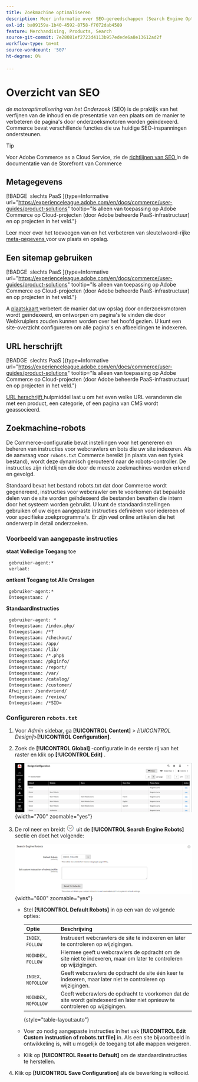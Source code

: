 ```yaml
---
title: Zoekmachine optimaliseren
description: Meer informatie over SEO-gereedschappen (Search Engine Optimization, optimalisatie van zoekprogramma's) voor Commerce-sites en tips en trucs voor optimale SEO.
exl-id: ba09159a-1b40-4592-8758-f7072dab4589
feature: Merchandising, Products, Search
source-git-commit: 7e28081ef2723d4113b957edede6a8e13612ad2f
workflow-type: tm+mt
source-wordcount: '507'
ht-degree: 0%

---
```


# Overzicht van SEO

_de motoroptimalisering van het Onderzoek_ (SEO) is de praktijk van het verfijnen van de inhoud en de presentatie van een plaats om de manier te verbeteren de pagina&#39;s door onderzoeksmotoren worden geïndexeerd. Commerce bevat verschillende functies die uw huidige SEO-inspanningen ondersteunen.

>[!TIP]
>
>Voor Adobe Commerce as a Cloud Service, zie de [ richtlijnen van SEO ](https://experienceleague.adobe.com/developer/commerce/storefront/setup/seo/indexing/) in de documentatie van de Storefront van Commerce

## Metagegevens

[!BADGE &#x200B; slechts PaaS &#x200B;]{type=Informative url="https://experienceleague.adobe.com/en/docs/commerce/user-guides/product-solutions" tooltip="Is alleen van toepassing op Adobe Commerce op Cloud-projecten (door Adobe beheerde PaaS-infrastructuur) en op projecten in het veld."}

Leer meer over het toevoegen van en het verbeteren van sleutelwoord-rijke [ meta-gegevens ](meta-data.md) voor uw plaats en opslag.

## Een sitemap gebruiken

[!BADGE &#x200B; slechts PaaS &#x200B;]{type=Informative url="https://experienceleague.adobe.com/en/docs/commerce/user-guides/product-solutions" tooltip="Is alleen van toepassing op Adobe Commerce op Cloud-projecten (door Adobe beheerde PaaS-infrastructuur) en op projecten in het veld."}

A [ plaatskaart ](sitemap-xml.md) verbetert de manier dat uw opslag door onderzoeksmotoren wordt geïndexeerd, en ontworpen om pagina&#39;s te vinden die door Webkruiplers zouden kunnen worden over het hoofd gezien. U kunt een site-overzicht configureren om alle pagina&#39;s en afbeeldingen te indexeren.

## URL herschrijft

[!BADGE &#x200B; slechts PaaS &#x200B;]{type=Informative url="https://experienceleague.adobe.com/en/docs/commerce/user-guides/product-solutions" tooltip="Is alleen van toepassing op Adobe Commerce op Cloud-projecten (door Adobe beheerde PaaS-infrastructuur) en op projecten in het veld."}

[ URL herschrijft ](url-rewrite.md) hulpmiddel laat u om het even welke URL veranderen die met een product, een categorie, of een pagina van CMS wordt geassocieerd.

## Zoekmachine-robots

De Commerce-configuratie bevat instellingen voor het genereren en beheren van instructies voor webcrawlers en bots die uw site indexeren. Als de aanvraag voor `robots.txt` Commerce bereikt (in plaats van een fysiek bestand), wordt deze dynamisch gerouteerd naar de robots-controller. De instructies zijn richtlijnen die door de meeste zoekmachines worden erkend en gevolgd.

Standaard bevat het bestand robots.txt dat door Commerce wordt gegenereerd, instructies voor webcrawler om te voorkomen dat bepaalde delen van de site worden geïndexeerd die bestanden bevatten die intern door het systeem worden gebruikt. U kunt de standaardinstellingen gebruiken of uw eigen aangepaste instructies definiëren voor iedereen of voor specifieke zoekprogramma&#39;s. Er zijn veel online artikelen die het onderwerp in detail onderzoeken.

### Voorbeeld van aangepaste instructies

**staat Volledige Toegang** toe

     gebruiker-agent:* 
     verlaat:

**ontkent Toegang tot Alle Omslagen**

     gebruiker-agent:* 
     Ontoegestaan: /

**StandaardInstructies**

     gebruiker-agent: *
     Ontoegestaan: /index.php/
     Ontoegestaan: /*?
     Ontoegestaan: /checkout/
     Ontoegestaan: /app/
     Ontoegestaan: /lib/
     Ontoegestaan: /*.php$ 
     Ontoegestaan: /pkginfo/
     Ontoegestaan: /report/
     Ontoegestaan: /var/
     Ontoegestaan: /catalog/
     Ontoegestaan: /customer/
     Afwijzen: /sendvriend/ 
     Ontoegestaan: /review/
     Ontoegestaan: /*SID= 

### Configureren `robots.txt`

1. Voor _Admin_ sidebar, ga **[!UICONTROL Content]** > _[!UICONTROL Design]_>**[!UICONTROL Configuration]**.

1. Zoek de **[!UICONTROL Global]** -configuratie in de eerste rij van het raster en klik op **[!UICONTROL Edit]** .

   ![ Globale ontwerpconfiguratie ](./assets/design-configuration-grid.png){width="700" zoomable="yes"}

1. De rol neer en breidt ![ selecteur van de Uitbreiding ](../assets/icon-display-expand.png) uit de **[!UICONTROL Search Engine Robots]** sectie en doet het volgende:

   ![ configuratie van het Ontwerp - de robots van de onderzoeksmotor ](./assets/design-configuration-search-engine-robots.png){width="600" zoomable="yes"}

   - Stel **[!UICONTROL Default Robots]** in op een van de volgende opties:

     | Optie | Beschrijving |
     |------|------------|
     | `INDEX, FOLLOW` | Instrueert webcrawlers de site te indexeren en later te controleren op wijzigingen. |
     | `NOINDEX, FOLLOW` | Hiermee geeft u webcrawlers de opdracht om de site niet te indexeren, maar om later te controleren op wijzigingen. |
     | `INDEX, NOFOLLOW` | Geeft webcrawlers de opdracht de site één keer te indexeren, maar later niet te controleren op wijzigingen. |
     | `NOINDEX, NOFOLLOW` | Geeft webcrawlers de opdracht te voorkomen dat de site wordt geïndexeerd en later niet opnieuw te controleren op wijzigingen. |

     {style="table-layout:auto"}

   - Voer zo nodig aangepaste instructies in het vak **[!UICONTROL Edit Custom instruction of robots.txt file]** in. Als een site bijvoorbeeld in ontwikkeling is, wilt u mogelijk de toegang tot alle mappen weigeren.

   - Klik op **[!UICONTROL Reset to Default]** om de standaardinstructies te herstellen.

1. Klik op **[!UICONTROL Save Configuration]** als de bewerking is voltooid.
